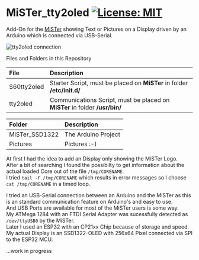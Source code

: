 # MiSTer_tty2oled [![License: MIT](https://img.shields.io/badge/License-MIT-yellow.svg)](https://opensource.org/licenses/MIT)
Add-On for the [MiSTer](https://github.com/MiSTer-devel) showing Text or Pictures on a Display driven by an Arduino which is connected via USB-Serial.<br>
  
![tty2oled connection](https://github.com/venice1200/MiSTer_tty2oled/blob/main/Pictures/OLED_Connection.jpg?raw=true)
  
  
Files and Folders in this Repository  

| File | Description |
| :--- | :--- |
| S60tty2oled | Starter Script, must be placed on **MiSTer** in folder **/etc/init.d/**  |
| tty2oled | Communications Script, must be placed on **MiSTer** in folder **/usr/bin/** |

| Folder | Description |
| :--- | :--- |
| MiSTer_SSD1322 | The Arduino Project |
| Pictures | Pictures :-) |

  
At first I had the idea to add an Display only showing the MiSTer Logo.  
After a bit of searching I found the possibilty to get information about the actual loaded Core out of the file `/tmp/CORENAME`.  
I tried `tail -F /tmp/CORENAME` which results in error messages so I choose `cat /tmp/CORENAME` in a timed loop.  
  
I tried an USB-Serial connection between an Arduino and the MiSTer as this is an standard communication feature on Arduino's and easy to use.  
And USB Ports are available for most of the MiSTer users is some way.  
My ATMega 1284 with an FTDI Serial Adapter was sucessfully detected as `/dev/ttyUSB0` by the MiSTer.  
Later I used an ESP32 with an CP21xx Chip because of storage and speed.  
My actual Display is an SSD1322-OLED with 256x64 Pixel connected via SPI to the ESP32 MCU.  
  
...work in progress  
  
